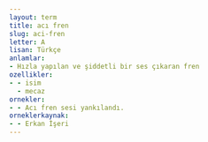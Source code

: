 ```yaml
---
layout: term
title: acı fren
slug: aci-fren
letter: A
lisan: Türkçe
anlamlar:
- Hızla yapılan ve şiddetli bir ses çıkaran fren
ozellikler:
- - isim
  - mecaz
ornekler:
- - Acı fren sesi yankılandı.
orneklerkaynak:
- - Erkan İşeri
---
```

